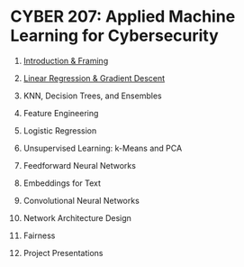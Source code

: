# CYBER 207: Applied Machine Learning for Cybersecurity

1. [Introduction & Framing](https://github.com/SEUNGHO-Y00/MICS/blob/main/Cyber207/Introduction%26Framing.md)

2. [Linear Regression & Gradient Descent](https://github.com/SEUNGHO-Y00/MICS/blob/main/Cyber207/LinearRegression.md)

3. KNN, Decision Trees, and Ensembles

4. Feature Engineering

5. Logistic Regression

6. Unsupervised Learning: k-Means and PCA

7. Feedforward Neural Networks

8. Embeddings for Text

9. Convolutional Neural Networks

10. Network Architecture Design

11. Fairness

12. Project Presentations
